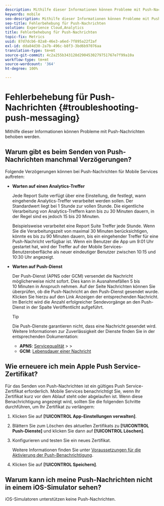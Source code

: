 ```yaml
---
description: Mithilfe dieser Informationen können Probleme mit Push-Nachrichten behoben werden.
keywords: mobile
seo-description: Mithilfe dieser Informationen können Probleme mit Push-Nachrichten behoben werden.
seo-title: Fehlerbehebung für Push-Nachrichten
solution: Experience Cloud,Analytics
title: Fehlerbehebung für Push-Nachrichten
topic-fix: Metrics
uuid: 87d7dcb6-82a8-46e3-a6ed-7f895a22f2af
exl-id: dda84d30-2a7b-496c-b8f3-3bd6b97076aa
translation-type: tm+mt
source-git-commit: 4c2a255b343128d2904530279751767e7f99a10a
workflow-type: tm+mt
source-wordcount: '364'
ht-degree: 100%

---
```


# Fehlerbehebung für Push-Nachrichten {#troubleshooting-push-messaging}

Mithilfe dieser Informationen können Probleme mit Push-Nachrichten behoben werden.

## Warum gibt es beim Senden von Push-Nachrichten manchmal Verzögerungen?

Folgende Verzögerungen können bei Push-Nachrichten für Mobile Services auftreten:

* **Warten auf einen Analytics-Treffer**

   Jede Report Suite verfügt über eine Einstellung, die festlegt, wann eingehende Analytics-Treffer verarbeitet werden sollen. Der Standardwert liegt bei 1 Stunde zur vollen Stunde. Die eigentliche Verarbeitung von Analytics-Treffern kann bis zu 30 Minuten dauern, in der Regel sind es jedoch 15 bis 20 Minuten.

   Beispielsweise verarbeitet eine Report Suite Treffer jede Stunde. Wenn Sie die Verarbeitungszeit von maximal 30 Minuten berücksichtigen, könnte es bis zu 90 Minuten dauern, bis ein eingehender Treffer für eine Push-Nachricht verfügbar ist. Wenn ein Benutzer die App um 9:01 Uhr gestartet hat, wird der Treffer auf der Mobile Services-Benutzeroberfläche als neuer eindeutiger Benutzer zwischen 10:15 und 10:30 Uhr angezeigt.

* **Warten auf Push-Dienst**

   Der Push-Dienst (APNS oder GCM) versendet die Nachricht möglicherweise nicht sofort. Dies kann in Ausnahmefällen 5 bis 10 Minuten in Anspruch nehmen. Auf der Seite Nachrichten können Sie überprüfen, ob die Push-Nachricht an den Push-Dienst gesendet wurde. Klicken Sie hierzu auf den Link Anzeigen der entsprechenden Nachricht. Im Bericht wird die Anzahl erfolgreicher Sendevorgänge an den Push-Dienst in der Spalte Veröffentlicht aufgeführt.

   >[!TIP]
   >
   >Die Push-Dienste garantieren nicht, dass eine Nachricht gesendet wird. Weitere Informationen zur Zuverlässigkeit der Dienste finden Sie in der entsprechenden Dokumentation:
   >
   >* **APNS**: [Servicequalität](https://developer.apple.com/documentation/usernotifications)
      >
      >
   * **GCM**: [Lebensdauer einer Nachricht](https://developers.google.com/cloud-messaging/concept-options)


## Wie erneuere ich mein Apple Push Service-Zertifikat?

Für das Senden von Push-Nachrichten ist ein gültiges Push Service-Zertifikat erforderlich. Mobile Services benachrichtigt Sie, wenn Ihr Zertifikat kurz vor dem Ablauf steht oder abgelaufen ist. Wenn diese Benachrichtigung angezeigt wird, sollten Sie die folgenden Schritte durchführen, um Ihr Zertifikat zu verlängern:

1. Klicken Sie auf **[!UICONTROL App-Einstellungen verwalten]**.
2. Blättern Sie zum Löschen des aktuellen Zertifikats zu **[!UICONTROL Push-Dienste]** und klicken Sie dann auf **[!UICONTROL Löschen]**.
3. Konfigurieren und testen Sie ein neues Zertifikat.

   Weitere Informationen finden Sie unter [Voraussetzungen für die Aktivierung der Push-Benachrichtigung](/help/using/c-manage-app-settings/c-mob-confg-app/configure-push-messaging/prerequisites-push-messaging.md).

4. Klicken Sie auf **[!UICONTROL Speichern]**.

## Warum kann ich meine Push-Nachrichten nicht in einem iOS-Simulator sehen?

iOS-Simulatoren unterstützen keine Push-Nachrichten.
